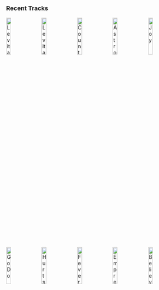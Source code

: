 ### Recent Tracks
[<img src='https://lastfm.freetls.fastly.net/i/u/300x300/cc5b026708617aca94c4c5854f906bab.png' width='16%' height='16%' alt='Levitating'>](https://www.last.fm/music/dua%2blipa/_/levitating)&nbsp;&nbsp;&nbsp;&nbsp;[<img src='https://lastfm.freetls.fastly.net/i/u/300x300/cc5b026708617aca94c4c5854f906bab.png' width='16%' height='16%' alt='Levitating'>](https://www.last.fm/music/dua%2blipa/_/levitating)&nbsp;&nbsp;&nbsp;&nbsp;[<img src='https://lastfm.freetls.fastly.net/i/u/300x300/1d4e36b2833aa27b0adb885c0b136120.png' width='16%' height='16%' alt='Count On Me'>](https://www.last.fm/music/the%2blone%2bbellow/_/count%2bon%2bme)&nbsp;&nbsp;&nbsp;&nbsp;[<img src='https://lastfm.freetls.fastly.net/i/u/300x300/8f9ce31fcc0228ecf72976e73b011d46.png' width='16%' height='16%' alt='Astronaut (Something About Your Love)'>](https://www.last.fm/music/mansionair/_/astronaut%2b%2528something%2babout%2byour%2blove%2529)&nbsp;&nbsp;&nbsp;&nbsp;[<img src='https://lastfm.freetls.fastly.net/i/u/300x300/f2fa65850b8c1feece8c6df203d1c659.png' width='16%' height='16%' alt='Joy'>](https://www.last.fm/music/bastille/_/joy)&nbsp;&nbsp;&nbsp;&nbsp;<br>[<img src='https://lastfm.freetls.fastly.net/i/u/300x300/86c391c68e164afa95f6975948d01fb2.png' width='16%' height='16%' alt='Go Do'>](https://www.last.fm/music/j%25c3%25b3nsi/_/go%2bdo)&nbsp;&nbsp;&nbsp;&nbsp;[<img src='https://lastfm.freetls.fastly.net/i/u/300x300/9d407328d2f34477b54a9817e7593b4a.png' width='16%' height='16%' alt='Hurts So Good'>](https://www.last.fm/music/john%2bmellencamp/_/hurts%2bso%2bgood)&nbsp;&nbsp;&nbsp;&nbsp;[<img src='https://lastfm.freetls.fastly.net/i/u/300x300/879ba5685a3d479cc7fbf27c5d8ea250.png' width='16%' height='16%' alt='Fever'>](https://www.last.fm/music/the%2bblack%2bkeys/_/fever)&nbsp;&nbsp;&nbsp;&nbsp;[<img src='https://lastfm.freetls.fastly.net/i/u/300x300/dcce447f6117a8798425c8ea40bfeb5c.png' width='16%' height='16%' alt='Empress'>](https://www.last.fm/music/morningsiders/_/empress)&nbsp;&nbsp;&nbsp;&nbsp;[<img src='https://lastfm.freetls.fastly.net/i/u/300x300/01bccad9d7be4980c9fdbcec3be695c9.png' width='16%' height='16%' alt='Believer'>](https://www.last.fm/music/american%2bauthors/_/believer)&nbsp;&nbsp;&nbsp;&nbsp;<br>
